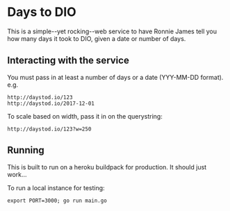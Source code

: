 # Days to DIO
This is a simple--yet rocking--web service to have Ronnie James tell you how many days it took to DIO, given a date or number of days.

## Interacting with the service

You must pass in at least a number of days or a date (YYY-MM-DD format). e.g.

```
http://daystod.io/123
http://daystod.io/2017-12-01
```

To scale based on width, pass it in on the querystring:
```
http://daystod.io/123?w=250
```

## Running
This is built to run on a heroku buildpack for production. It should just work...

To run a local instance for testing:
```
export PORT=3000; go run main.go
```
